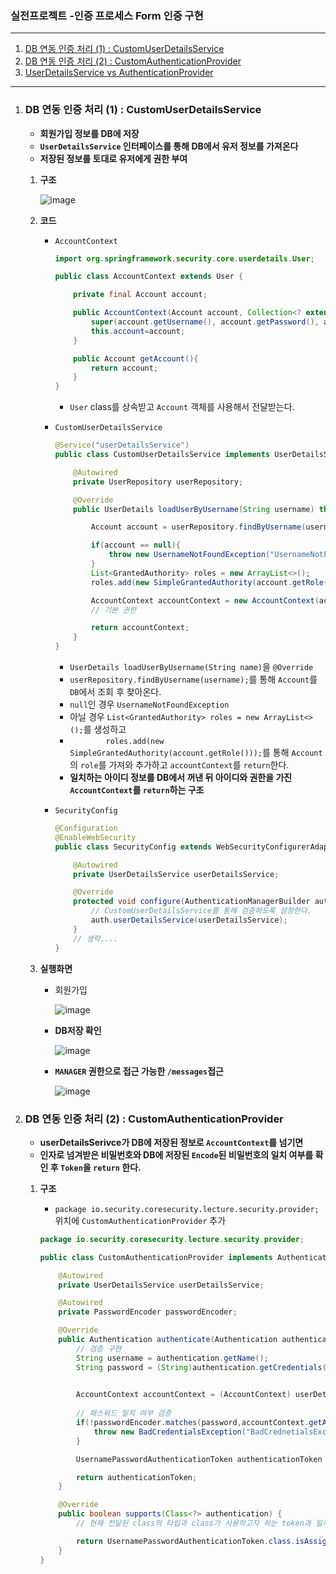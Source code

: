 ### 실전프로젝트 -인증 프로세스 Form 인증 구현

---

1. [DB 연동 인증 처리 (1) : CustomUserDetailsService](#DB-연동-인증-처리-(1)-:-CustomUserDetailsService)
2. [DB 연동 인증 처리 (2) : CustomAuthenticationProvider](#DB-연동-인증-처리-(2)-:-CustomAuthenticationProvider)
3. [UserDetailsService vs AuthenticationProvider](#UserDetailsService-vs-AuthenticationProvider)

---

1. ### DB 연동 인증 처리 (1) : CustomUserDetailsService

	* **회원가입 정보를 DB에 저장**
	* **`UserDetailsService` 인터페이스를 통해 DB에서 유저 정보를 가져온다**
	* **저장된 정보를 토대로 유저에게 권한 부여**

	1. **구조**

		![image](https://user-images.githubusercontent.com/52272332/111435038-a1ad9b80-8743-11eb-9744-3e9f0aed5d42.png)

	2. **코드**

		* `AccountContext`

			```java
			import org.springframework.security.core.userdetails.User;
			
			public class AccountContext extends User {
			
			    private final Account account;
			
			    public AccountContext(Account account, Collection<? extends GrantedAuthority> authorities) {
			        super(account.getUsername(), account.getPassword(), authorities);
			        this.account=account;
			    }
			
			    public Account getAccount(){
			        return account;
			    }
			}
			```

			* `User` class를 상속받고 `Account` 객체를 사용해서 전달받는다.

		* `CustomUserDetailsService`

			```java
			@Service("userDetailsService")
			public class CustomUserDetailsService implements UserDetailsService {
			
			    @Autowired
			    private UserRepository userRepository;
			
			    @Override
			    public UserDetails loadUserByUsername(String username) throws UsernameNotFoundException {
			
			        Account account = userRepository.findByUsername(username);
			
			        if(account == null){
			            throw new UsernameNotFoundException("UsernameNotFoundExpection");
			        }
			        List<GrantedAuthority> roles = new ArrayList<>();
			        roles.add(new SimpleGrantedAuthority(account.getRole()));
			
			        AccountContext accountContext = new AccountContext(account,roles);
			        // 기본 권한
			
			        return accountContext;
			    }
			}
			```

			* `UserDetails loadUserByUsername(String name)`을 `@Override` 
			* `userRepository.findByUsername(username);`를 통해 `Account`를 `DB`에서 조회 후 찾아온다.
			* `null`인 경우 `UsernameNotFoundException`
			* 아닐 경우 `List<GrantedAuthority> roles = new ArrayList<>();`를 생성하고
			* `        roles.add(new SimpleGrantedAuthority(account.getRole()));`를 통해 `Account`의 `role`를 가져와 추가하고 `accountContext`를 `return`한다.
			* **일치하는 아이디 정보를 DB에서 꺼낸 뒤 아이디와 권한을 가진 `AccountContext`를 `return`하는 구조**

		* `SecurityConfig`

			```java
			@Configuration
			@EnableWebSecurity
			public class SecurityConfig extends WebSecurityConfigurerAdapter {
			
			    @Autowired
			    private UserDetailsService userDetailsService;
			
			    @Override
			    protected void configure(AuthenticationManagerBuilder auth) throws Exception {
			        // CustomUserDetailsService를 통해 검증하도록 설정한다. 
			        auth.userDetailsService(userDetailsService);
			    }
			    // 생략....
			}
			
			```

	3. **실행화면**

		* 회원가입

			![image](https://user-images.githubusercontent.com/52272332/111436347-382e8c80-8745-11eb-82c3-80cb723428a9.png)

		* **DB저장 확인**

			![image](https://user-images.githubusercontent.com/52272332/111436541-7166fc80-8745-11eb-8009-89fce4f04302.png)

		* **`MANAGER` 권한으로 접근 가능한 `/messages`접근**

			![image](https://user-images.githubusercontent.com/52272332/111436347-382e8c80-8745-11eb-82c3-80cb723428a9.png)

2. ### DB 연동 인증 처리 (2) : CustomAuthenticationProvider

	* **userDetailsSerivce가 DB에 저장된 정보로 `AccountContext`를 넘기면**
	* **인자로 넘겨받은 비밀번호와 DB에 저장된 `Encode`된 비밀번호의 일치 여부를 확인 후 `Token`을 `return` 한다.**

	1. **구조**

		* `package io.security.coresecurity.lecture.security.provider;` 위치에 `CustomAuthenticationProvider` 추가

		```java
		package io.security.coresecurity.lecture.security.provider;
		
		public class CustomAuthenticationProvider implements AuthenticationProvider {
		
		    @Autowired
		    private UserDetailsService userDetailsService;
		
		    @Autowired
		    private PasswordEncoder passwordEncoder;
		
		    @Override
		    public Authentication authenticate(Authentication authentication) throws AuthenticationException {
		        // 검증 구현
		        String username = authentication.getName();
		        String password = (String)authentication.getCredentials();
		
		        
		        AccountContext accountContext = (AccountContext) userDetailsService.loadUserByUsername(username);
		        
		        // 패스워드 일치 여부 검증 
		        if(!passwordEncoder.matches(password,accountContext.getAccount().getPassword())){
		            throw new BadCredentialsException("BadCrednetialsException");
		        }
		
		        UsernamePasswordAuthenticationToken authenticationToken = new UsernamePasswordAuthenticationToken(accountContext.getAccount(), null, accountContext.getAuthorities());
		
		        return authenticationToken;
		    }
		
		    @Override
		    public boolean supports(Class<?> authentication) {
		        // 현재 전달된 class의 타입과 class가 사용하고자 하는 token과 일치하면 인증처리
		
		        return UsernamePasswordAuthenticationToken.class.isAssignableFrom(authentication);
		    }
		}
		```